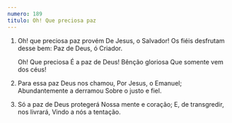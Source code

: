 ```yaml
---
numero: 189
titulo: Oh! Que preciosa paz
---
```

1. Oh! que preciosa paz provém
   De Jesus, o Salvador!
   Os fiéis desfrutam desse bem:
   Paz de Deus, ó Criador.

    Oh! Que preciosa
    É a paz de Deus!
    Bênção gloriosa
    Que somente vem dos céus!

2. Para essa paz Deus nos chamou,
   Por Jesus, o Emanuel;
   Abundantemente a derramou
   Sobre o justo e fiel.

3. Só a paz de Deus protegerá
   Nossa mente e coração;
   E, de transgredir, nos livrará,
   Vindo a nós a tentação.
